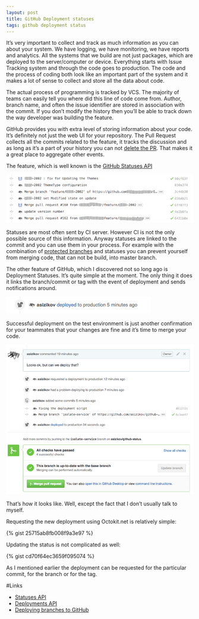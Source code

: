 ```yaml
---
layout: post
title: GitHub Deployment statuses
tags: github deployment status 
---
```



It’s very important to collect and track as much information as you can about your system. We have logging, we have monitoring, we have reports and analytics. All the systems that we build are not just packages, which are deployed to the server/computer or device. Everything starts with Issue Tracking system and through the code goes to production. The code and the process of coding both look like an important part of the system and it makes a lot of sense to collect and store all the data about code. 

The actual process of programming is tracked by VCS. The majority of teams can easily tell you where did this line of code come from. Author, branch name, and often the issue identifier are stored in association with the commit. If you don’t modify the history then you’ll be able to track down the way developer was building the feature. 

GitHub provides you with extra level of storing information about your code. It’s definitely not just the web UI for your repository. The Pull Request collects all the commits related to the feature, it tracks the discussion and as long as it’s a part of your history you can not [delete the PR](http://stackoverflow.com/questions/18318097/delete-a-closed-pull-request-from-github). That makes it a great place to aggregate other events.

The feature, which is well known is the [GitHub Statuses API](http://stackoverflow.com/questions/18318097/delete-a-closed-pull-request-from-github)

![Statuses in action](/images/github-deployments/statuses.png)

Statuses are most often sent by CI server. However CI is not the only possible source of this information. Anyway statuses are linked to the commit and you can use them in your process. For example with the combination of [protected branches](https://help.github.com/articles/about-protected-branches/) and statuses you can prevent yourself from merging code, that can not be build, into master branch.

The other feature of GitHub, which I discovered not so long ago is Deployment Statuses. It’s quite simple at the moment. The only thing it does it links the branch/commit or tag with the event of deployment and sends notifications around.

![Deployment created](/images/github-deployments/deployment.png)

Successful deployment on the test environment is just another confirmation for your teammates that your changes are fine and it’s time to merge your code.

![Deployments in action](/images/github-deployments/deployments.png)

That’s how it looks like. Well, except the fact that I don’t usually talk to myself.

Requesting the new deployment using Octokit.net is relatively simple:


{% gist 25715ab8fb008f9a3e97 %}

Updating the status is not complicated as well:

{% gist cd70f64ec3659f095074 %}

As I mentioned earlier the deployment can be requested for the particular commit, for the branch or for the tag. 

#Links

* [Statuses API](https://developer.github.com/v3/repos/statuses/)
* [Deployments API](https://developer.github.com/v3/repos/deployments/)
* [Deploying branches to GitHub](http://githubengineering.com/deploying-branches-to-github-com/)


